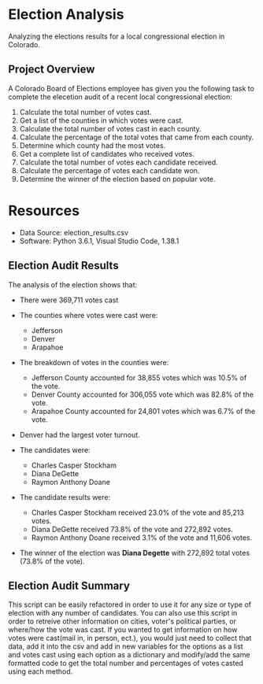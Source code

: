 # Election Analysis
Analyzing the elections results for a local congressional election in Colorado.

## Project Overview
A Colorado Board of Elections employee has given you the following task to complete the elecetion audit of a recent local congressional election:

1. Calculate the total number of votes cast.
2. Get a list of the counties in which votes were cast.
7. Calculate the total number of votes cast in each county.
8. Calculate the percentage of the total votes that came from each county.
9. Determine which county had the most votes.
3. Get a complete list of candidates who received votes.
4. Calculate the total number of votes each candidate received.
5. Calculate the percentage of votes each candidate won.
6. Determine the winner of the election based on popular vote.


# Resources
- Data Source: election_results.csv
- Software: Python 3.6.1, Visual Studio Code, 1.38.1

## Election Audit Results
The analysis of the election shows that:
- There were 369,711 votes cast

- The counties where votes were cast were:
    - Jefferson
    - Denver
    - Arapahoe

- The breakdown of votes in the counties were:
    - Jefferson County accounted for 38,855 votes which was 10.5% of the vote.
    - Denver County accounted for 306,055 vote which was 82.8% of the vote.
    - Arapahoe County accounted for 24,801 votes which was 6.7% of the vote.

- Denver had the largest voter turnout. 

- The candidates were:
    -  Charles Casper Stockham
    -  Diana DeGette
    -  Raymon Anthony Doane

- The candidate results were:
    - Charles Casper Stockham received 23.0% of the vote and 85,213 votes.
    - Diana DeGette received 73.8% of the vote and 272,892 votes.
    - Raymon Anthony Doane received 3.1% of the vote and 11,606 votes.

- The winner of the election was **Diana Degette** with 272,892 total votes (73.8% of the vote).

## Election Audit Summary
This script can be easily refactored in order to use it for any size or type of election with any number of candidates. You can also use this script in order to retreive other information on cities, voter's political parties, or where/how the vote was cast. If you wanted to get information on how votes were cast(mail in, in person, ect.), you would just need to collect that data, add it into the csv and add in new variables for the options as a list and votes cast using each option as a dictionary and modify/add the same formatted code to get the total number and percentages of votes casted using each method. 

